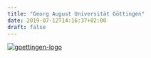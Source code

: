 ```yaml
---
title: "Georg August Universität Göttingen"
date: 2019-07-12T14:16:37+02:00
draft: false
---
```


[![goettingen-logo](/institutes/goettingen.png)](https://www.uni-goettingen.de/en/atlas+experiment/550884.html)

